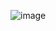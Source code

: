 ![image](https://github.com/UserQA07/Tallinn-Learning/assets/144763744/f05ef1b9-04e1-41e8-ab9b-ee0aaf4a5ac3)
